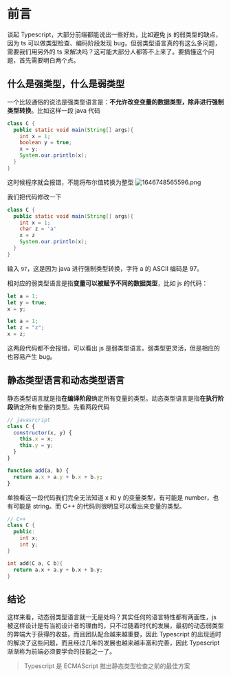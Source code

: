 # 前言

谈起 Typescript，大部分前端都能说出一些好处，比如避免 js 的弱类型的缺点，因为 ts 可以做类型检查、编码阶段发现 bug，但弱类型语言真的有这么多问题，需要我们用另外的 ts 来解决吗？这可能大部分人都答不上来了。要搞懂这个问题，首先需要明白两个点。

## 什么是强类型，什么是弱类型

一个比较通俗的说法是强类型语言是：**不允许改变变量的数据类型，除非进行强制类型转换**。比如这样一段 java 代码

```java
class C {
  public static void main(String[] args){
    int x = 1;
    boolean y = true;
    x = y;
    System.our.println(x);
  }
}
```

这时候程序就会报错，不能将布尔值转换为整型 ![1646748565596.png](https://xg3.jiashumao.net/2022/03/08/B0Vq3ECz.png)

我们把代码修改一下

```java
class C {
  public static void main(String[] args){
    int x = 1;
    char z = 'a'
    x = z
    System.our.println(x);
  }
}
```

输入 `97`，这是因为 java 进行强制类型转换，字符 a 的 ASCII 编码是 97。

相对应的弱类型语言是指**变量可以被赋予不同的数据类型**，比如 js 的代码：

```js
let a = 1;
let y = true;
x = y;
```

```js
let a = 1;
let z = "z";
x = z;
```

这两段代码都不会报错，可以看出 js 是弱类型语言。弱类型更灵活，但是相应的也容易产生 bug。

## 静态类型语言和动态类型语言

静态类型语言就是指**在编译阶段**确定所有变量的类型。动态类型语言是指**在执行阶段**确定所有变量的类型。先看两段代码

```js
// javasrcript
class C {
  constructor(x, y) {
    this.x = x;
    this.y = y;
  }
}

function add(a, b) {
  return a.x + a.y + b.x + b.y;
}
```

单独看这一段代码我们完全无法知道 x 和 y 的变量类型，有可能是 number，也有可能是 string。而 C++ 的代码则很明显可以看出来变量的类型。

```cpp
// C++
class C {
  public:
    int x;
    int y;
}

int add(C a, C b){
  return a.x + a.y + b.x + b.y;
}
```

## 结论

这样来看，动态弱类型语言就一无是处吗？其实任何的语言特性都有两面性，js 被这样设计是有当初设计者的理由的，只不过随着时代的发展，最初的动态弱类型的弊端大于获得的收益，而且团队配合越来越重要，因此 Typescript 的出现适时的解决了这些问题，而且经过几年的发展也越来越丰富和完善，因此 Typescript 渐渐称为前端必须要学会的技能之一了。

> Typescript 是 ECMAScript 推出静态类型检查之前的最佳方案
